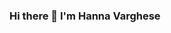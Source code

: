 ### Hi there 👋 I'm Hanna Varghese 

<!--
**devatwork7/devatwork7** is a ✨ _special_ ✨ repository because its `README.md` (this file) appears on your GitHub profile.

- 🔭 I’m currently working on awesome React JS projects
- 👯 I’m looking to collaborate on innovative projects that will challenge me.
- 💬 Ask me about ...
- 📫 How to reach me: Connect with me on [LinkedIn]([www.google.com](https://www.linkedin.com/in/hanna-varghese-paliyath )https://www.linkedin.com/in/hanna-varghese-paliyath)
-->
